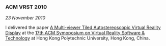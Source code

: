 ### ACM VRST 2010

*23 November 2010*

I delivered the paper [A Multi-viewer Tiled Autostereoscopic Virtual Reality Display][multiautovr] at the [17th ACM Symoposium on Virtual Reality Software &amp; Technology][vrst2010] at Hong Kong Polytechnic University, Hong Kong, China.

[vrst2010]: http://www.comp.polyu.edu.hk/conference/vrst2010/
[multiautovr]: research.html#multiautovr
